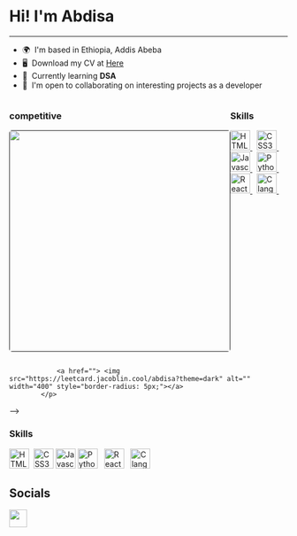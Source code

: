 


Hi! I'm Abdisa
========================================================================================================================================  
--------------------------

*   🌍  I'm based in Ethiopia, Addis Abeba
*   🖥️  Download my CV at <a target="_blank" rel="noreferrer" href='https://github.com/abdimk/abdimk/main/CV.pdf'>Here</a>
*   🧠  Currently learning <strong>DSA</strong>
*   🤝  I'm open to collaborating on interesting projects as a developer





<div style="display: flex; justify-content: space-between;">
  <div>
    <h3>competitive</h3>
    <p align="right"> 
      <!-- <a href="https://leetcode.com/abdisa/" target="_blank" rel="noreferrer">
          <img src="https://i.ibb.co/zmrD32n/leetcode-button-icon-151892.png" width="70" /></a> -->
      <a href=""> 
        <img src="https://leetcard.jacoblin.cool/abdisa?theme=dark" alt="" width="400" style="border-radius: 5px;">
      </a>
    </p>
  </div>
  <div>
    <h3>Skills</h3>
    <p align="left">
      <a href="https://developer.mozilla.org/en-US/docs/Glossary/HTML5" target="_blank" rel="noreferrer">
        <img src="https://raw.githubusercontent.com/danielcranney/readme-generator/main/public/icons/skills/html5-colored.svg" width="36" height="36" alt="HTML5" />
      </a> &nbsp;
      <a href="https://www.w3.org/TR/CSS/#css" target="_blank" rel="noreferrer">
        <img src="https://raw.githubusercontent.com/danielcranney/readme-generator/main/public/icons/skills/css3-colored.svg" width="36" height="36" alt="CSS3" />
      </a> &nbsp;
      <a href="https://developer.mozilla.org/en-US/docs/Web/JavaScript" target="_blank" rel="noreferrer">
        <img src="https://upload.wikimedia.org/wikipedia/commons/6/6a/JavaScript-logo.png" width="36" height="36" alt="Javascript" />
      </a> &nbsp;
      <a href="https://www.python.org/" target="_blank" rel="noreferrer">
        <img src="https://upload.wikimedia.org/wikipedia/commons/thumb/c/c3/Python-logo-notext.svg/1200px-Python-logo-notext.svg.png" width="36" height="36" alt="Python" />
      </a> &nbsp;
      <a href="https://en.wikipedia.org/wiki/C%2B%a" target="_blank" rel="noreferrer">
        <img src="https://upload.wikimedia.org/wikipedia/commons/thumb/1/18/ISO_C%2B%2B_Logo.svg/800px-ISO_C%2B%2B_Logo.svg.png" width="36" height="36" alt="React" />
      </a> &nbsp;
      <a href="https://en.wikipedia.org/wiki/C_(programming_language)" target="_blank" rel="noreferrer">
        <img src="https://upload.wikimedia.org/wikipedia/commons/thumb/1/18/C_Programming_Language.svg/926px-C_Programming_Language.svg.png" width="36" height="36" alt="C lang" />
      </a> &nbsp;
      <!-- <a href="https://en.wikipedia.org/wiki/Java_(programming_language)" target="_blank" rel="noreferrer">
        <img src="https://i.ibb.co/SsTSkxS/Java-Logo.jpg" width="512px" height="130px" alt="Java lang" />
      </a> &nbsp; -->
    </p>
  </div>
</div>

















<!--
  ### competitive 

<p align="right"> 
        <!-- <a href="https://leetcode.com/abdisa/" target="_blank" rel="noreferrer">
            <img src="https://i.ibb.co/zmrD32n/leetcode-button-icon-151892.png" width="70" /></a> -->
                <a href=""> <img src="https://leetcard.jacoblin.cool/abdisa?theme=dark" alt="" width="400" style="border-radius: 5px;"></a>
            </p>
-->


### Skills

<p align="left">
<a href="https://developer.mozilla.org/en-US/docs/Glossary/HTML5" target="_blank" rel="noreferrer"><img src="https://raw.githubusercontent.com/danielcranney/readme-generator/main/public/icons/skills/html5-colored.svg" width="36" height="36" alt="HTML5" /></a> &nbsp;<a href="https://www.w3.org/TR/CSS/#css" target="_blank" rel="noreferrer"><img src="https://raw.githubusercontent.com/danielcranney/readme-generator/main/public/icons/skills/css3-colored.svg" width="36" height="36" alt="CSS3" /></a> 
<a href="https://developer.mozilla.org/en-US/docs/Web/JavaScript" target="_blank" rel="noreferrer"><img src="https://upload.wikimedia.org/wikipedia/commons/6/6a/JavaScript-logo.png" width="36" height="36" alt="Javascript" /></a> 
<a href="https://www.python.org/" target="_blank" rel="noreferrer"><img src="https://upload.wikimedia.org/wikipedia/commons/thumb/c/c3/Python-logo-notext.svg/1200px-Python-logo-notext.svg.png" width="36" height="36" alt="Python" /></a> &nbsp;
<a href="https://en.wikipedia.org/wiki/C%2B%a" target="_blank" rel="noreferrer"><img src="https://upload.wikimedia.org/wikipedia/commons/thumb/1/18/ISO_C%2B%2B_Logo.svg/800px-ISO_C%2B%2B_Logo.svg.png" width="36" height="36" alt="React" /></a> &nbsp;
<a href="https://en.wikipedia.org/wiki/C_(programming_language)" target="_blank" rel="noreferrer"><img src="https://upload.wikimedia.org/wikipedia/commons/thumb/1/18/C_Programming_Language.svg/926px-C_Programming_Language.svg.png" width="36" height="36" alt="C lang" /></a> &nbsp;
<!-- <a href="https://en.wikipedia.org/wiki/Java_(programming_language)" target="_blank" rel="noreferrer"><img src="https://i.ibb.co/SsTSkxS/Java-Logo.jpg" width="512px" height="130px" alt="Java lang" /></a> &nbsp; -->
 




## Socials

<p align="left"> <a href="https://t.me/iamnetkas/" target="_blank" rel="noreferrer"><img src="https://upload.wikimedia.org/wikipedia/commons/thumb/8/82/Telegram_logo.svg/480px-Telegram_logo.svg.png" width="32" height="32" /></a></p>


